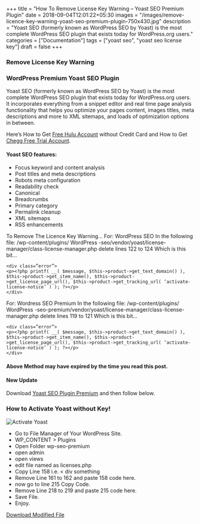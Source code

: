 +++
title = "How To Remove License Key Warning – Yoast SEO Premium Plugin"
date = 2018-09-04T12:01:22+05:30
images = "/images/remove-licence-key-warning-yoast-seo-premium-plugin-750x430.jpg"
description = "Yoast SEO (formerly known as WordPress SEO by Yoast) is the most complete WordPress SEO plugin that exists today for WordPress.org users."
categories = ["Documentation"]
tags = ["yoast seo", "yoast seo license key"]
draft = false
+++

### Remove License Key Warning

### WordPress Premium Yoast SEO Plugin

Yoast SEO (formerly known as WordPress SEO by Yoast) is the most complete WordPress SEO plugin that exists today for WordPress.org users. It incorporates everything from a snippet editor and real time page analysis functionality that helps you optimize your pages content, images titles, meta descriptions and more to XML sitemaps, and loads of optimization options in between.

Here’s How to Get [Free Hulu Account](https://www.tricksbystg.org/how-to-get-free-hulu-account/) without Credit Card and How to Get [Chegg Free Trial Account](https://www.tricksbystg.org/how-to-get-chegg-free-trial/).

#### Yoast SEO features:

* Focus keyword and content analysis
* Post titles and meta descriptions
* Robots meta configuration
* Readability check
* Canonical
* Breadcrumbs
* Primary category
* Permalink cleanup
* XML sitemaps
* RSS enhancements

To Remove The Licence Key Warning…
For: WordPress SEO
In the following file:
/wp-content/plugins/ WordPress -seo/vendor/yoast/license-manager/class-license-manager.php
delete lines 122 to 124
Which is this bit…

```
<div class=”error”>
<p><?php printf( __( $message, $this->product->get_text_domain() ), $this->product->get_item_name(), $this->product->get_license_page_url(), $this->product->get_tracking_url( ‘activate-license-notice’ ) ); ?></p>
</div>
```

For: Wordress SEO Premium
In the following file:
/wp-content/plugins/ WordPress -seo-premium/vendor/yoast/license-manager/class-license-manager.php
delete lines 119 to 121
Which is this bit…

```
<div class=”error”>
<p><?php printf( __( $message, $this->product->get_text_domain() ), $this->product->get_item_name(), $this->product->get_license_page_url(), $this->product->get_tracking_url( ‘activate-license-notice’ ) ); ?></p>
</div>
```

#### Above Method may have expired by the time you read this post.

#### New Update

Download [Yoast SEO Plugin Premium](/posts/download-wordpress-premium-yoast-seo-plugin/) and then follow below.

### How to Activate Yoast without Key!

![Activate Yoast](/images/activate.png)

* Go to File Manager of Your WordPress Site.
* WP_CONTENT > Plugins
* Open Folder wp-seo-premium
* open admin
* open views
* edit file named as licenses.php
* Copy Line 158 i.e. < div something
* Remove Line 161 to 162 and paste 158 code here.
* now go to line 215 Copy Code.
* Remove Line 218 to 219 and paste 215 code here.
* Save File.
* Enjoy.

[Download Modified File](https://github.com/18plushub/18plushub.github.io/releases/download/6.1.MOD/wordpress-seo-premium.zip)
